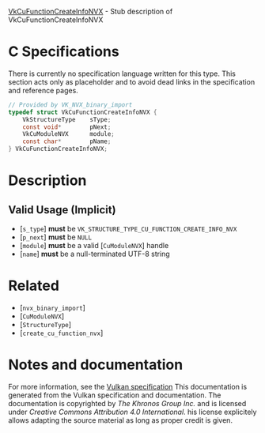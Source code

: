 [VkCuFunctionCreateInfoNVX](https://www.khronos.org/registry/vulkan/specs/1.3-extensions/man/html/VkCuFunctionCreateInfoNVX.html) - Stub description of VkCuFunctionCreateInfoNVX

# C Specifications
There is currently no specification language written for this type.
This section acts only as placeholder and to avoid dead links in the
specification and reference pages.
```c
// Provided by VK_NVX_binary_import
typedef struct VkCuFunctionCreateInfoNVX {
    VkStructureType    sType;
    const void*        pNext;
    VkCuModuleNVX      module;
    const char*        pName;
} VkCuFunctionCreateInfoNVX;
```

# Description
## Valid Usage (Implicit)
-  [`s_type`] **must**  be `VK_STRUCTURE_TYPE_CU_FUNCTION_CREATE_INFO_NVX`
-  [`p_next`] **must**  be `NULL`
-  [`module`] **must**  be a valid [`CuModuleNVX`] handle
-  [`name`] **must**  be a null-terminated UTF-8 string

# Related
- [`nvx_binary_import`]
- [`CuModuleNVX`]
- [`StructureType`]
- [`create_cu_function_nvx`]

# Notes and documentation
For more information, see the [Vulkan specification](https://www.khronos.org/registry/vulkan/specs/1.3-extensions/html/vkspec.html)
This documentation is generated from the Vulkan specification and documentation.
The documentation is copyrighted by *The Khronos Group Inc.* and is licensed under *Creative Commons Attribution 4.0 International*.
his license explicitely allows adapting the source material as long as proper credit is given.
        